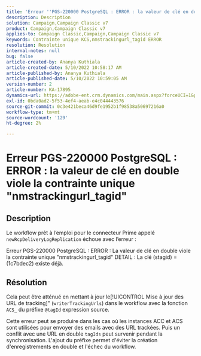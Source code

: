 ```yaml
---
title: 'Erreur ''PGS-220000 PostgreSQL : ERROR : la valeur de clé en double viole la contrainte unique "nmstrackingurl_tagid"'''
description: Description
solution: Campaign,Campaign Classic v7
product: Campaign,Campaign Classic v7
applies-to: Campaign Classic,Campaign,Campaign Classic v7
keywords: Contrainte unique KCS,nmstrackingurl_tagid ERROR
resolution: Resolution
internal-notes: null
bug: false
article-created-by: Ananya Kuthiala
article-created-date: 5/10/2022 10:58:17 AM
article-published-by: Ananya Kuthiala
article-published-date: 5/10/2022 10:59:05 AM
version-number: 2
article-number: KA-17895
dynamics-url: https://adobe-ent.crm.dynamics.com/main.aspx?forceUCI=1&pagetype=entityrecord&etn=knowledgearticle&id=04840e17-50d0-ec11-a7b5-0022480a8e40
exl-id: 0bda0ad2-5f53-4ef4-aeab-e4c044443576
source-git-commit: 0c3e421beca46d9fe1952b1f98538a50697216a0
workflow-type: tm+mt
source-wordcount: '129'
ht-degree: 2%

---
```


# Erreur PGS-220000 PostgreSQL : ERROR : la valeur de clé en double viole la contrainte unique &quot;nmstrackingurl_tagid&quot;

## Description


Le workflow prêt à l’emploi pour le connecteur Prime appelé `newRcpDeliveryLogReplication` échoue avec l’erreur :

Erreur PGS-220000 PostgreSQL : ERROR : La valeur de clé en double viole la contrainte unique &quot;nmstrackingurl_tagid&quot; DETAIL : La clé (stagid) = (1c7bdec2) existe déjà.


## Résolution


Cela peut être atténué en mettant à jour le[!UICONTROL Mise à jour des URL de tracking]&quot; (`writerTrackingUrls`) dans le workflow avec la fonction `ACS_` du préfixe `@tagId` expression source.

Cette erreur peut se produire dans les cas où les instances ACC et ACS sont utilisées pour envoyer des emails avec des URL trackées. Puis un conflit avec une URL en double `tagIds` peut survenir pendant la synchronisation. L&#39;ajout du préfixe permet d&#39;éviter la création d&#39;enregistrements en double et l&#39;échec du workflow.
